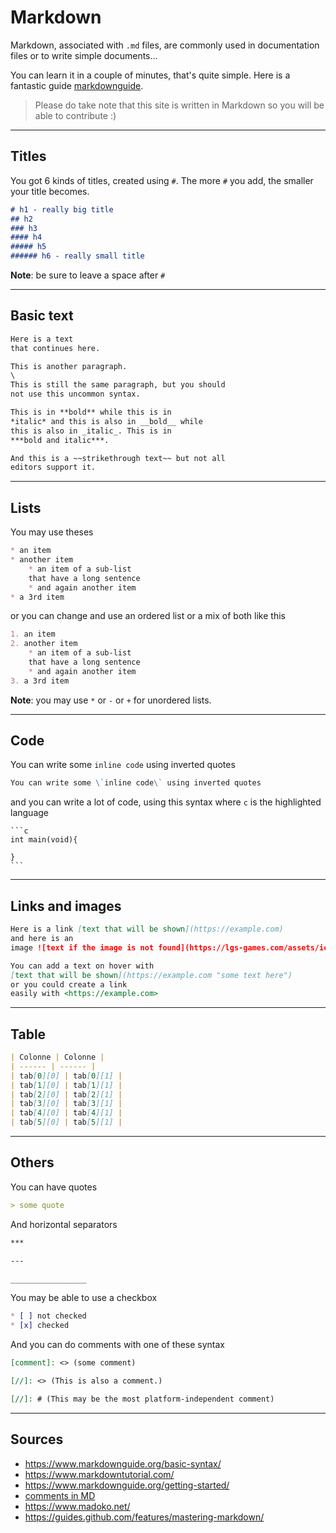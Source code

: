 # Markdown

Markdown, associated with ``.md`` files,
are commonly used in documentation files or to write
simple documents...

You can learn it in a couple of minutes, that's quite
simple. Here is a fantastic guide
[markdownguide](https://www.markdownguide.org/basic-syntax/).

> Please do take note that this site is written
> in Markdown so you will be able to contribute :)

<hr class="sl">

## Titles

You got 6 kinds of titles, created using ``#``.
The more ``#`` you add, the smaller your title becomes.

```markdown
# h1 - really big title
## h2
### h3
#### h4
##### h5
###### h6 - really small title
```

**Note**: be sure to leave a space after ``#``

<hr class="sr">

## Basic text

```markdown
Here is a text
that continues here.

This is another paragraph.
\
This is still the same paragraph, but you should
not use this uncommon syntax.

This is in **bold** while this is in
*italic* and this is also in __bold__ while
this is also in _italic_. This is in
***bold and italic***.

And this is a ~~strikethrough text~~ but not all
editors support it.
```

<hr class="sl">

## Lists

You may use theses

```markdown
* an item
* another item
    * an item of a sub-list
    that have a long sentence
    * and again another item
* a 3rd item
```

or you can change and use an ordered list or
a mix of both like this

```markdown
1. an item
2. another item
    * an item of a sub-list
    that have a long sentence
    * and again another item
3. a 3rd item
```

**Note**: you may use ``*`` or `-` or `+` for 
unordered lists.

<hr class="sr">

## Code

You can write some ``inline code`` using inverted quotes

```markdown
You can write some \`inline code\` using inverted quotes 
```

and you can write a lot of code, using this syntax
where ``c`` is the highlighted language

<pre class="language-c">
<code class="language-c"
>```c
int main(void){

}
```</code>
</pre>

<hr class="sl">

## Links and images

```markdown
Here is a link [text that will be shown](https://example.com)
and here is an
image ![text if the image is not found](https://lgs-games.com/assets/icon64.png)

You can add a text on hover with
[text that will be shown](https://example.com "some text here")
or you could create a link
easily with <https://example.com>
```

<hr class="sr">

## Table

```markdown
| Colonne | Colonne |
| ------ | ------ |
| tab[0][0] | tab[0][1] |
| tab[1][0] | tab[1][1] |
| tab[2][0] | tab[2][1] |
| tab[3][0] | tab[3][1] |
| tab[4][0] | tab[4][1] |
| tab[5][0] | tab[5][1] |
```

<hr class="sl">

## Others

You can have quotes

```markdown
> some quote
```

And horizontal separators

```markdown
***

---

_________________
```

You may be able to use a checkbox

```markdown
* [ ] not checked
* [x] checked
```

And you can do comments with one of these
syntax

```markdown
[comment]: <> (some comment)

[//]: <> (This is also a comment.)

[//]: # (This may be the most platform-independent comment)
```

<hr class="sr">

## Sources

* <https://www.markdownguide.org/basic-syntax/>
* <https://www.markdowntutorial.com/>
* <https://www.markdownguide.org/getting-started/>
* [comments in MD](https://stackoverflow.com/questions/4823468/comments-in-markdown)
* <https://www.madoko.net/>
* <https://guides.github.com/features/mastering-markdown/>